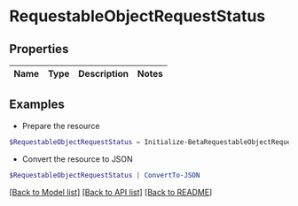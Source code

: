 # RequestableObjectRequestStatus
## Properties

Name | Type | Description | Notes
------------ | ------------- | ------------- | -------------

## Examples

- Prepare the resource
```powershell
$RequestableObjectRequestStatus = Initialize-BetaRequestableObjectRequestStatus 
```

- Convert the resource to JSON
```powershell
$RequestableObjectRequestStatus | ConvertTo-JSON
```

[[Back to Model list]](../README.md#documentation-for-models) [[Back to API list]](../README.md#documentation-for-api-endpoints) [[Back to README]](../README.md)

